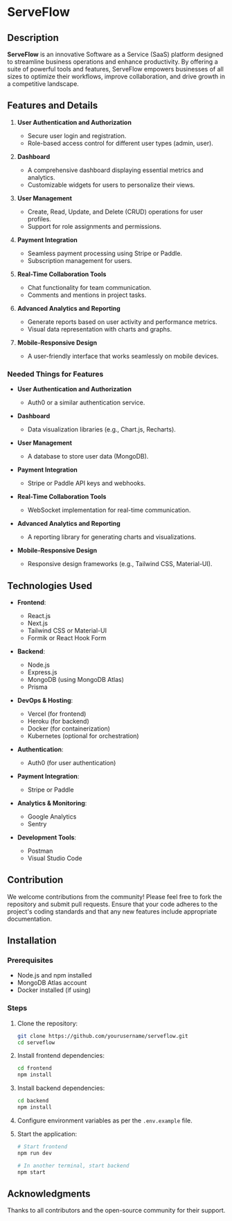 
# ServeFlow

## Description
**ServeFlow** is an innovative Software as a Service (SaaS) platform designed to streamline business operations and enhance productivity. By offering a suite of powerful tools and features, ServeFlow empowers businesses of all sizes to optimize their workflows, improve collaboration, and drive growth in a competitive landscape.

## Features and Details

1. **User Authentication and Authorization**
   - Secure user login and registration.
   - Role-based access control for different user types (admin, user).

2. **Dashboard**
   - A comprehensive dashboard displaying essential metrics and analytics.
   - Customizable widgets for users to personalize their views.

3. **User Management**
   - Create, Read, Update, and Delete (CRUD) operations for user profiles.
   - Support for role assignments and permissions.

4. **Payment Integration**
   - Seamless payment processing using Stripe or Paddle.
   - Subscription management for users.

5. **Real-Time Collaboration Tools**
   - Chat functionality for team communication.
   - Comments and mentions in project tasks.

6. **Advanced Analytics and Reporting**
   - Generate reports based on user activity and performance metrics.
   - Visual data representation with charts and graphs.

7. **Mobile-Responsive Design**
   - A user-friendly interface that works seamlessly on mobile devices.

### Needed Things for Features
- **User Authentication and Authorization**
  - Auth0 or a similar authentication service.

- **Dashboard**
  - Data visualization libraries (e.g., Chart.js, Recharts).

- **User Management**
  - A database to store user data (MongoDB).

- **Payment Integration**
  - Stripe or Paddle API keys and webhooks.

- **Real-Time Collaboration Tools**
  - WebSocket implementation for real-time communication.

- **Advanced Analytics and Reporting**
  - A reporting library for generating charts and visualizations.

- **Mobile-Responsive Design**
  - Responsive design frameworks (e.g., Tailwind CSS, Material-UI).

## Technologies Used
- **Frontend**: 
  - React.js
  - Next.js
  - Tailwind CSS or Material-UI
  - Formik or React Hook Form
  
- **Backend**: 
  - Node.js
  - Express.js
  - MongoDB (using MongoDB Atlas)
  - Prisma
  
- **DevOps & Hosting**: 
  - Vercel (for frontend)
  - Heroku (for backend)
  - Docker (for containerization)
  - Kubernetes (optional for orchestration)
  
- **Authentication**: 
  - Auth0 (for user authentication)
  
- **Payment Integration**: 
  - Stripe or Paddle
  
- **Analytics & Monitoring**: 
  - Google Analytics
  - Sentry
  
- **Development Tools**: 
  - Postman
  - Visual Studio Code

## Contribution
We welcome contributions from the community! Please feel free to fork the repository and submit pull requests. Ensure that your code adheres to the project's coding standards and that any new features include appropriate documentation.

## Installation

### Prerequisites
- Node.js and npm installed
- MongoDB Atlas account
- Docker installed (if using)

### Steps
1. Clone the repository:
   ```bash
   git clone https://github.com/yourusername/serveflow.git
   cd serveflow
   ```
   
2. Install frontend dependencies:
   ```bash
   cd frontend
   npm install
   ```
   
3. Install backend dependencies:
   ```bash
   cd backend
   npm install
   ```

4. Configure environment variables as per the `.env.example` file.

5. Start the application:
   ```bash
   # Start frontend
   npm run dev

   # In another terminal, start backend
   npm start
   ```

## Acknowledgments
Thanks to all contributors and the open-source community for their support.


